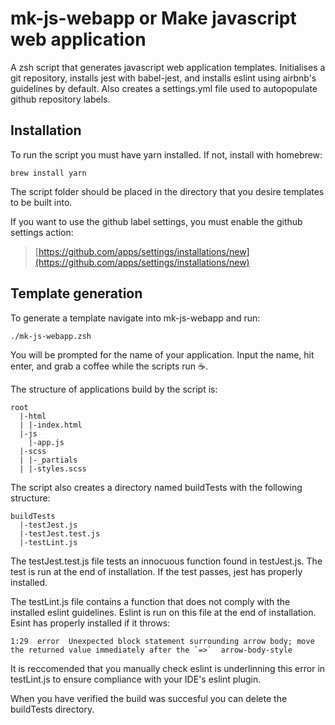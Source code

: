 # mk-js-webapp or Make javascript web application

A zsh script that generates javascript web application templates. Initialises a git repository, installs jest with babel-jest, and installs eslint using airbnb's guidelines by default. Also creates a settings.yml file used to autopopulate github repository labels.

## Installation

To run the script you must have yarn installed. If not, install with homebrew:

```
brew install yarn
```

The script folder should be placed in the directory that you desire templates to be built into.

If you want to use the github label settings, you must enable the github settings action:

> [https://github.com/apps/settings/installations/new](https://github.com/apps/settings/installations/new)

## Template generation

To generate a template navigate into mk-js-webapp and run:

```
./mk-js-webapp.zsh
```

You will be prompted for the name of your application. Input the name, hit enter, and grab a coffee while the scripts run ☕️.

The structure of applications build by the script is:

```
root
  |-html
  | |-index.html
  |-js
    |-app.js
  |-scss
  | |-_partials
  | |-styles.scss
```

The script also creates a directory named buildTests with the following structure:

```
buildTests
  |-testJest.js
  |-testJest.test.js
  |-testLint.js
```

The testJest.test.js file tests an innocuous function found in testJest.js. The test is run at the end of installation. If the test passes, jest has properly installed.

The testLint.js file contains a function that does not comply with the installed eslint guidelines. Eslint is run on this file at the end of installation. Esint has properly installed if it throws:

```
1:29  error  Unexpected block statement surrounding arrow body; move the returned value immediately after the `=>`  arrow-body-style
```

It is reccomended that you manually check eslint is underlinning this error in testLint.js to ensure compliance with your IDE's eslint plugin.

When you have verified the build was succesful you can delete the buildTests directory.
